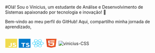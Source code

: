 #Olá! Sou o Vinicius, um estudante de Análise e Desenvolvimento de Sistemas apaixonado por tecnologia e inovação! 👋

Bem-vindo ao meu perfil do GitHub! Aqui, compartilho minha jornada de aprendizado, 

<div style="display: inline_block"><br>
  <img align="center" alt=vinicius-Js" height="30" width="40" src="https://raw.githubusercontent.com/devicons/devicon/master/icons/javascript/javascript-plain.svg">
  <img align="center" alt="vinicius-Ts" height="30" width="40" src="https://raw.githubusercontent.com/devicons/devicon/master/icons/typescript/typescript-plain.svg">
  <img align="center" alt="Rafa-React" height="30" width="40" src="https://raw.githubusercontent.com/devicons/devicon/master/icons/react/react-original.svg">
  <img align="center" alt="vinicius-HTML" height="30" width="40" src="https://raw.githubusercontent.com/devicons/devicon/master/icons/html5/html5-original.svg">
  <img align="center" alt="vinicius-CSS" height="30" width="40" 
</div>
  
